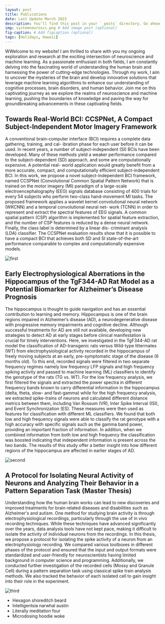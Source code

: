```yaml
---
layout: post
title: Publications
date: Last Update March 2023
description: You’ll find this post in your `_posts` directory. Go ahead and edit it and re-build the site to see your changes. # Add post description (optional)
img: systemneurosci.png # Add image post (optional)
fig-caption: # Add figcaption (optional)
tags: [Holidays, Hawaii]
---
```

WWelcome to my website! I am thrilled to share with you my ongoing exploration and research at the exciting intersection of neuroscience and machine learning. As a passionate enthusiast in both fields, I am constantly delving into the fascinating world of understanding the human brain and harnessing the power of cutting-edge technologies. Through my work, I aim to uncover the mysteries of the brain and develop innovative solutions that leverage machine learning algorithms to enhance our understanding of cognitive processes, brain disorders, and human behavior. Join me on this captivating journey as we explore the realms of neuroscience and machine learning, pushing the boundaries of knowledge and paving the way for groundbreaking advancements in these captivating fields.

## Towards Real-World BCI: CCSPNet, A Compact Subject-Independent Motor Imagery Framework
A conventional brain-computer interface (BCI) requires a complete data gathering, training, and cal- ibration phase for each user before it can be used. In recent years, a number of subject-independent (SI) BCIs have been developed. Many of these methods yield a weaker performance compared to the subject-dependent (SD) approach, and some are computationally expensive. A potential real- world application would greatly benefit from a more accurate, compact, and computationally efficient subject-independent BCI. In this work, we propose a novel subject-independent BCI framework, named CCSPNet (Convolutional Common Spatial Pattern Network) that is trained on the motor imagery (MI) paradigm of a large-scale electroencephalography (EEG) signals database consisting of 400 trials for every 54 subjects who perform two-class hand-movement MI tasks. The proposed framework applies a wavelet kernel convolutional neural network (WKCNN) and a temporal convolutional neural net- work (TCNN) in order to represent and extract the spectral features of EEG signals. A common spatial pattern (CSP) algorithm is implemented for spatial feature extraction, and the number of CSP features is reduced by a dense neural network. Finally, the class label is determined by a linear dis- criminant analysis (LDA) classifier. The CCSPNet evaluation results show that it is possible to have a compact BCI that achieves both SD and SI state-of-the-art performance comparable to complex and computationally expensive models.

![first]({{site.baseurl}}/assets/img/CCSP_model.png " Graphical representation of the proposed framework (CCSPNet); The decoding algorithm starts with a wavelet kernel convolutional neural network acting upon the pre-processed EEG signals with one-dimensional wavelet kernels (first and second columns). Afterward, a temporal convolutional neural network with normal one-dimensional convo- lutional kernels will be applied to the data (third column). These two networks are spectral feature extractors and do not reduce the number of channels. Then, a common spatial pattern algorithm will be applied to each CNN output to filter the data spatially and extract spatial features (fourth column), and a dense artificial neural network is used for CSP feature reduction (fifth column). Finally, an LDA classifier outputs the predicted class labels (sixth and seventh columns). ")


## Early Electrophysiological Aberrations in the Hippocampus of the TgF344-AD Rat Model as a Potential Biomarker for Alzheimer’s Disease Prognosis

The hippocampus is thought to guide navigation and has an essential contribution to learning and memory. Hippocampus is one of the brain regions impaired in Alzheimer’s disease (AD), a neurodegenerative disease with progressive memory impairments and cognitive decline. Although successful treatments for AD are still not available, developing new strategies to detect AD at early stages before clinical manifestation is crucial for timely interventions. Here, we investigated in the TgF344-AD rat model the classification of AD-transgenic rats versus Wild-type littermates (WT) from electrophysiological activity recorded in the hippocampus of freely moving subjects at an early, pre-symptomatic stage of the disease (6 months old). To this end, recorded signals were filtered in two separate frequency regimes namely low frequency LFP signals and high frequency spiking activity and passed to machine learning (ML) classifiers to identify the genotype of the rats (TG vs. WT). For the low frequency analysis, we first filtered the signals and extracted the power spectra in different frequency bands known to carry differential information in the hippocampus (delta, theta, slow- and fast-gamma) while for the high frequency analysis, we extracted spike-trains of neurons and calculated different distance metrics between them, including Van Rossum (VR), Inter Spike Interval (ISI), and Event Synchronization (ES). These measures were then used as features for classification with different ML classifiers. We found that both low and high frequency signals were able to classify the rat genotype with a high accuracy with specific signals such as the gamma band power, providing an important fraction of information. In addition, when we combined information from both low and high frequency the classification was boosted indicating that independent information is present across the two bands. The results of this study offer a better insight into how different regions of the hippocampus are affected in earlier stages of AD.

![second]({{site.baseurl}}/assets/img/ADProject.png, " (A) Graphical representation of the wireless acquisition system used to record LFP’s and neuronal activity. A head-stage was attached to the laminar silicon probe which was placed in the right dorsal hippocampus. The head-stage converts the analog signals recorded from the brain to digital signals, which were then send to the receiver hardware. The head-stage was powered by a small battery mounted on top of the head-stage to allow maximum freedom of movement. (B) Graphical representation of the track where the animals freely moved during the recordings. It consisted of a circular area in the middle with a diameter of 40 cm and two rectangular arms of 20x60 cm. At the end of each arm, rewards were periodically provided to motivate the animals to move back and forth. (C) The relative positions of Hippocampus, entorhinal cortex (EC) and dentate gyrus (DG) formation are illustrated. Fast and slow gamma oscillations reflect inputs from medial EC and CA3, respectively. (D) Graphs show representative data recorded in the hippocampus of one rat. The spike sorting algorithm runs on the high-frequency signal (band-pass filtered between 300 and 4900 Hz) of the raw data and uses common average reference (CAR) filter to remove mutual noise among channels. The low-frequency signal (band-pass filtered between 0.1 and 300 Hz) of the raw data was analyzed using time-frequency methods to extract desired frequency bands and then perform the classification task. ")

## A Protocol for Isolating Neural Activity of Neurons and Analyzing Their Behavior in a Pattern Separation Task (Master Thesis)


Understanding how the human brain works can lead to new discoveries and improved treatments for brain related diseases and disabilities such as Alzheimer's and autism. One method for studying brain activity is through electrophysiological recordings, particularly through the use of in vivo recording techniques. While these techniques have advanced significantly over the years, data analysis tools have not kept pace, making it difficult to isolate the activity of individual neurons from the recordings. In this thesis, we propose a protocol for isolating the spike activity of a neuron from an electrophysiology recording. We compared various toolboxes in different phases of the protocol and ensured that the input and output formats were standardized and user-friendly for neuroscientists having limited background in computer science and programming. Additionally, we conducted further investigation of the recorded cells (Mossy and Granule Cell) during a pattern separation task using classical spike train analysis methods. We also tracked the behavior of each isolated cell to gain insight into their role in the experiment.


![third]({{site.baseurl}}/assets/img/Cell_Stat.png, " Spike train metrics calculated for a Mossy cell in a behavioral state. ")

* Hexagon shoreditch beard
* Intelligentsia narwhal austin
* Literally meditation four
* Microdosing hoodie woke

## 

